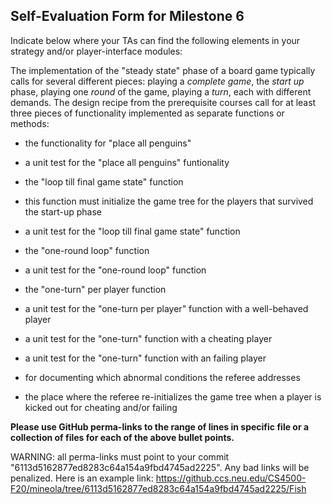 ## Self-Evaluation Form for Milestone 6

Indicate below where your TAs can find the following elements in your strategy and/or player-interface modules:

The implementation of the "steady state" phase of a board game
typically calls for several different pieces: playing a *complete
game*, the *start up* phase, playing one *round* of the game, playing a *turn*, 
each with different demands. The design recipe from the prerequisite courses call
for at least three pieces of functionality implemented as separate
functions or methods:

- the functionality for "place all penguins"

- a unit test for the "place all penguins" funtionality 

- the "loop till final game state"  function

- this function must initialize the game tree for the players that survived the start-up phase


- a unit test for the "loop till final game state"  function


- the "one-round loop" function


- a unit test for the "one-round loop" function


- the "one-turn" per player function


- a unit test for the "one-turn per player" function with a well-behaved player 


- a unit test for the "one-turn" function with a cheating player


- a unit test for the "one-turn" function with an failing player 


- for documenting which abnormal conditions the referee addresses 


- the place where the referee re-initializes the game tree when a player is kicked out for cheating and/or failing 



**Please use GitHub perma-links to the range of lines in specific
file or a collection of files for each of the above bullet points.**

  WARNING: all perma-links must point to your commit "6113d5162877ed8283c64a154a9fbd4745ad2225".
  Any bad links will be penalized.
  Here is an example link:
    <https://github.ccs.neu.edu/CS4500-F20/mineola/tree/6113d5162877ed8283c64a154a9fbd4745ad2225/Fish>

